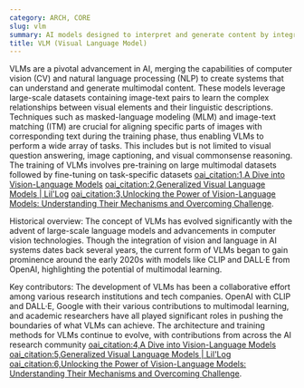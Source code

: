```yaml
---
category: ARCH, CORE
slug: vlm
summary: AI models designed to interpret and generate content by integrating visual and textual information, enabling them to perform tasks like image captioning, visual question answering, and more.
title: VLM (Visual Language Model)
---
```


VLMs are a pivotal advancement in AI, merging the capabilities of computer vision (CV) and natural language processing (NLP) to create systems that can understand and generate multimodal content. These models leverage large-scale datasets containing image-text pairs to learn the complex relationships between visual elements and their linguistic descriptions. Techniques such as masked-language modeling (MLM) and image-text matching (ITM) are crucial for aligning specific parts of images with corresponding text during the training phase, thus enabling VLMs to perform a wide array of tasks. This includes but is not limited to visual question answering, image captioning, and visual commonsense reasoning. The training of VLMs involves pre-training on large multimodal datasets followed by fine-tuning on task-specific datasets [oai_citation:1,A Dive into Vision-Language Models](https://huggingface.co/blog/vision_language_pretraining) [oai_citation:2,Generalized Visual Language Models | Lil'Log](https://lilianweng.github.io/posts/2022-06-09-vlm/) [oai_citation:3,Unlocking the Power of Vision-Language Models: Understanding Their Mechanisms and Overcoming Challenge](https://encord.com/blog/vision-language-models-guide/).

Historical overview: The concept of VLMs has evolved significantly with the advent of large-scale language models and advancements in computer vision technologies. Though the integration of vision and language in AI systems dates back several years, the current form of VLMs began to gain prominence around the early 2020s with models like CLIP and DALL·E from OpenAI, highlighting the potential of multimodal learning.

Key contributors: The development of VLMs has been a collaborative effort among various research institutions and tech companies. OpenAI with CLIP and DALL·E, Google with their various contributions to multimodal learning, and academic researchers have all played significant roles in pushing the boundaries of what VLMs can achieve. The architecture and training methods for VLMs continue to evolve, with contributions from across the AI research community [oai_citation:4,A Dive into Vision-Language Models](https://huggingface.co/blog/vision_language_pretraining) [oai_citation:5,Generalized Visual Language Models | Lil'Log](https://lilianweng.github.io/posts/2022-06-09-vlm/) [oai_citation:6,Unlocking the Power of Vision-Language Models: Understanding Their Mechanisms and Overcoming Challenge](https://encord.com/blog/vision-language-models-guide/).
